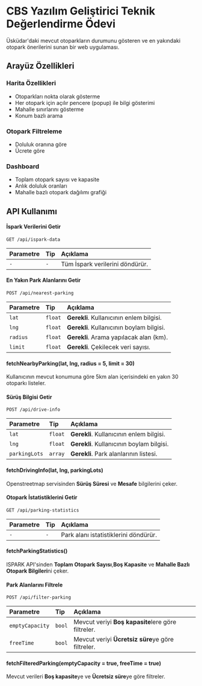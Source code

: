 
# CBS Yazılım Geliştirici Teknik Değerlendirme Ödevi

Üsküdar'daki mevcut otoparkların durumunu gösteren ve en yakındaki otopark önerilerini sunan bir web uygulaması.

## Arayüz Özellikleri

### Harita Özellikleri
- Otoparkları nokta olarak gösterme
- Her otopark için açılır pencere (popup) ile bilgi gösterimi
- Mahalle sınırlarını gösterme
- Konum bazlı arama

### Otopark Filtreleme
- Doluluk oranına göre
- Ücrete göre

### Dashboard
- Toplam otopark sayısı ve kapasite
- Anlık doluluk oranları
- Mahalle bazlı otopark dağılımı grafiği

  
## API Kullanımı

#### İspark Verilerini Getir

```http
GET /api/ispark-data
```

| Parametre | Tip     | Açıklama                |
| :-------- | :------- | :------------------------- |
| `-` | `-` | Tüm İspark verilerini döndürür. |

#### En Yakın Park Alanlarını Getir

```http
POST /api/nearest-parking
```

| Parametre | Tip     | Açıklama                       |
| :-------- | :------- | :-------------------------------- |
| `lat`      | `float` | **Gerekli**. Kullanıcının enlem bilgisi.|
| `lng`      | `float` | **Gerekli**.  Kullanıcının boylam bilgisi.|
| `radius`      | `float` | **Gerekli**.  Arama yapılacak alan (km).|
| `limit`      | `float` | **Gerekli**.  Çekilecek veri sayısı.|

#### fetchNearbyParking(lat, lng, radius = 5, limit = 30)

Kullanıcının mevcut konumuna göre 5km alan içerisindeki en yakın 30 otoparkı listeler.

#### Sürüş Bilgisi Getir

```http
POST /api/drive-info
```

| Parametre | Tip     | Açıklama                |
| :-------- | :------- | :------------------------- |
| `lat`      | `float` | **Gerekli**. Kullanıcının enlem bilgisi.|
| `lng`      | `float` | **Gerekli**.  Kullanıcının boylam bilgisi.|
| `parkingLots`      | `array` | **Gerekli**.   Park alanlarının listesi.|

#### fetchDrivingInfo(lat, lng, parkingLots)

Openstreetmap servisinden **Sürüş Süresi** ve **Mesafe** bilgilerini çeker.

#### Otopark İstatistiklerini Getir

```http
GET /api/parking-statistics
```

| Parametre | Tip     | Açıklama                |
| :-------- | :------- | :------------------------- |
| `-` | `-` | Park alanı istatistiklerini döndürür. |

#### fetchParkingStatistics()

ISPARK API'sinden **Toplam Otopark Sayısı**,**Boş Kapasite** ve **Mahalle Bazlı Otopark Bilgileri**ni çeker.

#### Park Alanlarını Filtrele

```http
POST /api/filter-parking
```

| Parametre | Tip     | Açıklama                |
| :-------- | :------- | :------------------------- |
| `emptyCapacity`      | `bool` | Mevcut veriyi **Boş kapasite**lere göre filtreler.|
| `freeTime`      | `bool` | Mevcut veriyi **Ücretsiz süre**ye göre filtreler.|

#### fetchFilteredParking(emptyCapacity = true, freeTime = true)

Mevcut verileri **Boş kapasite**ye ve **Ücretsiz süre**ye göre filtreler.
